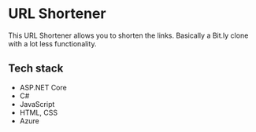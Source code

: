 # URL Shortener

This URL Shortener allows you to shorten the links. Basically a Bit.ly clone with a lot less functionality.

## Tech stack

- ASP.NET Core 
- C#
- JavaScript
- HTML, CSS
- Azure